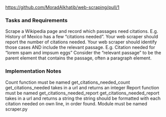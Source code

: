https://github.com/MoradAlkhatib/web-scraping/pull/1

### Tasks and Requirements
Scrape a Wikipedia page and record which passages need citations.
E.g. History of Mexico has a few “citations needed”.
Your web scraper should report the number of citations needed.
Your web scraper should identify those cases AND include the relevant passage.
E.g. Citation needed for “lorem spam and impsum eggs”
Consider the “relevant passage” to be the parent element that contains the passage, often a paragraph element.

### Implementation Notes
Count function must be named get_citations_needed_count
get_citations_needed takes in a url and returns an integer
Report function must be named get_citations_needed_report
get_citations_needed_report takes in a url and returns a string
the string should be formatted with each citation needed on own line, in order found.
Module must be named scraper.py
